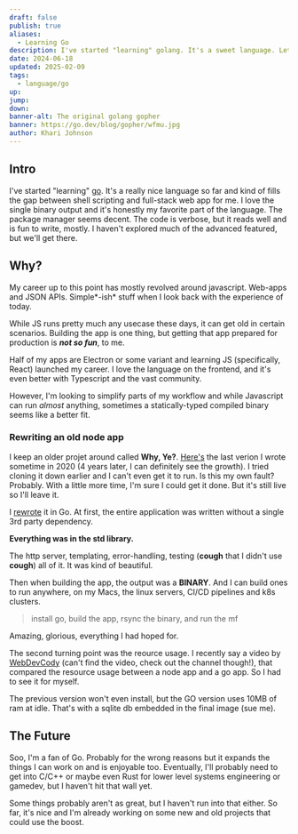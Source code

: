 ```yaml
---
draft: false
publish: true
aliases:
  - Learning Go
description: I've started "learning" golang. It's a sweet language. Let's talk more about why.
date: 2024-06-18
updated: 2025-02-09
tags:
  - language/go
up: 
jump: 
down: 
banner-alt: The original golang gopher
banner: https://go.dev/blog/gopher/wfmu.jpg
author: Khari Johnson
---
```


## Intro

I've started "learning" [go](https://go.dev). It's a really nice language so far and kind of fills the gap between shell scripting and full-stack web app for me. I love the single binary output and it's honestly my favorite part of the language. The package manager seems decent. The code is verbose, but it reads well and is fun to write, mostly. I haven't explored much of the advanced featured, but we'll get there.

## Why?

My career up to this point has mostly revolved around javascript. Web-apps and JSON APIs. Simple*-ish* stuff when I look back with the experience of today.

While JS runs pretty much any usecase these days, it can get old in certain scenarios. Building the app is one thing, but getting that app prepared for production is **_not so fun_**, to me.

Half of my apps are Electron or some variant and learning JS (specifically, React) launched my career. I love the language on the frontend, and it's even better with Typescript and the vast community.

However, I'm looking to simplify parts of my workflow and while Javascript can run _almost_ anything, sometimes a statically-typed compiled binary seems like a better fit.

### Rewriting an old node app

I keep an older projet around called **Why, Ye?**. [Here's](https://gitlab.com/kuhree/why-ye) the last verion I wrote sometime in 2020 (4 years later, I can definitely see the growth). I tried cloning it down earlier and I can't even get it to run. Is this my own fault? Probably. With a little more time, I'm sure I could get it done. But it's still live so I'll leave it.

I [rewrote](https://github.com/kuhree/go-whyye) it in Go. At first, the entire application was written without a single 3rd party dependency.

**Everything was in the std library.**

The http server, templating, error-handling, testing (**cough** that I didn't use **cough**) all of it. It was kind of beautiful.

Then when building the app, the output was a **BINARY**. And I can build ones to run anywhere, on my Macs, the linux servers, CI/CD pipelines and k8s clusters.

> install go, build the app, rsync the binary, and run the mf

Amazing, glorious, everything I had hoped for.

The second turning point was the reource usage. I recently say a video by [WebDevCody](https://www.youtube.com/@WebDevCody/videos) (can't find the video, check out the channel though!), that compared the resource usage between a node app and a go app. So I had to see it for myself.

The previous version won't even install, but the GO version uses 10MB of ram at idle. That's with a sqlite db embedded in the final image (sue me).

## The Future

Soo, I'm a fan of Go. Probably for the wrong reasons but it expands the things I can work on and is enjoyable too. Eventually, I'll probably need to get into C/C++ or maybe even Rust for lower level systems engineering or gamedev, but I haven't hit that wall yet.

Some things probably aren't as great, but I haven't run into that either. So far, it's nice and I'm already working on some new and old projects that could use the boost.
